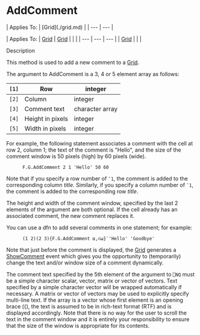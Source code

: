 




<h1 class="heading"><span class="name">AddComment</span></h1>
| Applies To: | [Grid](./grid.md) |
| --- | ---  |

| Applies To: | [Grid](./grid.md) | [Grid](./grid.md) |  |  |
| --- | --- | ---  |
| [Grid](./grid.md) |  |  |


Description


This method is used to add a new comment to a [Grid](./grid.md).




The argument to AddComment is a 3, 4 or 5 element array as follows:

| `[1]` | Row | integer |
| --- | --- | ---  |
| `[2]` | Column | integer |
| `[3]` | Comment text | character array |
| `[4]` | Height in pixels | integer |
| `[5]` | Width in pixels | integer |




For example, the following statement associates a comment with the cell at row 2, column 1; the text of the comment is "Hello", and the size of the comment window is 50 pixels (high) by 60 pixels (wide).
```apl
      F.G.AddComment 2 1 'Hello' 50 60
```



Note that if you specify a row number of `¯1`, the comment is added to the corresponding column *title*. Similarly, if you specify a column number of `¯1`, the comment is added to the corresponding row *title*.


The height and width of the comment window, specified by the last 2 elements of the argument are both optional. If the cell already has an associated comment, the new comment replaces it.



You can use a dfn to add several comments in one statement; for example:
```apl
      (1 2)(2 3){F.G.AddComment ⍺,⊂⍵}¨'Hello' 'Goodbye'
```



Note that just before the comment is displayed, the [Grid](./grid.md) generates a [ShowComment](./showcomment.md) event which gives you the opportunity to (temporarily) change the text and/or window size of a comment dynamically.


The comment text specified by the 5th element of the argument to `⎕NQ` must be a simple character scalar, vector, matrix or vector of vectors. Text specified by a simple character vector will be wrapped automatically if necessary. A matrix or vector of vectors may be used to explicitly specify multi-line text. If the array is a vector whose first element is an opening brace ({), the text is assumed to be in rich-text format (RTF) and is displayed accordingly. Note that there is no way for the user to scroll the text in the comment window and it is entirely your responsibility to ensure that the size of the window is appropriate for its contents.


